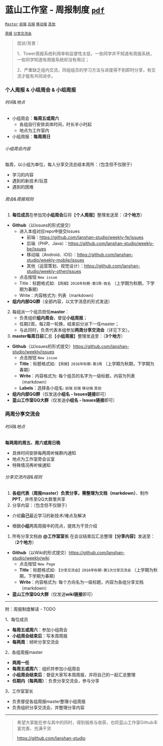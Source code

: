 蓝山工作室 - 周报制度  [`pdf`](https://github.com/lanshan-studio/weekly/blob/master/蓝山工作室-周报制度.pdf)
===

[`Master`](https://github.com/lanshan-studio/weekly) [`前端`](https://github.com/lanshan-studio/weekly-fe) [`后端`](https://github.com/lanshan-studio/weekly-be) [`移动端`](https://github.com/lanshan-studio/weekly-mobile) [`其他`](https://github.com/lanshan-studio/weekly-other)

[`周报`](https://github.com/lanshan-studio/weekly/issues) [`分享交流会`](https://github.com/lanshan-studio/weekly/wiki)

> 现状/背景：
> 
> 1、Tower周报系统利用率和监督性太低，一些同学并不知道有周报系统，一些同学知道有周报系统却没有用过；
> 
> 2、严重缺乏组内交流，同组组员的学习方法与进度得不到即时分享，有交流才能有共同进步。



### 个人周报 & 小组周会 & 小组周报

###### 时间&地点

- 小组周会：**每周五或周六**
  - 各组自行安排具体时间，时长半小时起
  - 地点为工作室内
- 小组周报：**每周周日**

###### 小组周会内容

每周，以小组为单位，每人分享交流总结本周所：（包含但不仅限于）

- 学习的内容
- 遇到的新技术/玩意
- 遇到的困难

###### 周会&周报规则

1. **每位成员**在参加完**小组周会**后将【**个人周报**】整理发送至：（**2个地方**）
  - **Github**（以Issues的形式提交）
    - 进入本组对应repo中提交Issues
      - 前端：https://github.com/lanshan-studio/weekly-fe/issues
      - 后端（PHP、Java）：https://github.com/lanshan-studio/weekly-be/issues
      - 移动端（Android、iOS）：https://github.com/lanshan-studio/weekly-mobile/issues
      - 其他（运营策划、视觉设计）：https://github.com/lanshan-studio/weekly-other/issues
    - 点击按钮 `New issue` 
    - Title：标题格式如:  `【周报】2016年秋期-第3周-姓名`  （上学期为秋期，下学期为春期） 
    - Write：内容格式为:  列表（markdown）
  - **组内内部QQ群**（全部内容，以文字消息的形式发送）
2. 每组派一个组员担任**master**：
    - 负责组织**组内周会**，督促**小组周报**；
    - 任期2周，每2周一轮换，结束前分派下一任master；
    - 与此同时，负责代表本组参加**两周分享交流会**（详见下文）。
3. **master每周日前**汇总【**小组周报**】整理发送至：（**3个地方**）
  - **Github**（以Issues的形式提交）https://github.com/lanshan-studio/weekly/issues
    - 点击按钮 `New issue `
    - **Title**：标题格式如:  `【周报】2016年秋期-第3周`  （上学期为秋期，下学期为春期） 
    - **Write**：内容格式为:  每个组员的名字为一级标题，内容为列表（markdown）
    - **Labels**：选择各小组名:  `前端` `后端` `移动端` `其他` 
  - **组内内部QQ群**（仅发送**小组名 - Issues链接**即可）
  - **蓝山工作室QQ大群**（仅发送**小组名 - Issues链接**即可）



### 两周分享交流会

###### 时间&地点

**每两周的周五、周六或周日晚**

- 具体时间安排每两周听候群内通知
- 地点为工作室旁会议室
- 特殊情况再听候通知

###### 分享交流内容&规则

1. **各组代表（周报master）**负责分享，需整理为**文档（markdown）**、制作**PPT**，并传至QQ大群里共享
2. 分享内容：（包含但不仅限于）

- 介绍**自己**最近学习的新技术/难点及解决

- 根据**小组**两周周报中的亮点，提炼为干货介绍

1. 所有分享文档由 **@工作室室长** 在会议结束后汇总整理【**分享内容**】发送至：（**2个地方**）
  - **Github**（以Wiki的形式提交）https://github.com/lanshan-studio/weekly/wiki
    - 点击按钮 `New Page` 
    - **Title**：标题格式如:  `【分享交流会】2016年秋期-第1次分享交流会`  （上学期为秋期，下学期为春期） 
    - **Write**：内容格式为:  每个方向名为一级标题，内容为各组分享文档（markdown）
  - **蓝山工作室QQ大群**（仅发送**wiki链接**即可）

---


附：周报制度解读 - TODO

1、每位成员

- **每周五或周六**：参加小组周会
- **小组周会结束后**：写本周周报
- **每两周**：倾听分享交流会

2、各组周报master

- **两周一任**
- **每周五或周六**：组织并参加小组周会
- **小组周会结束后**：督促大家写本周周报，并将自己的一起汇总整理
- **任期内（每两周）**：负责分享交流会，参与分享

3、工作室室长

- 负责督促各组周报master整理小组周报
- 负责组织分享交流会，并整理分享内容

---


> 希望大家能在参与其中的同时，得到锻炼与收获，也将蓝山工作室Github丰富完善、充满干货
> 
> https://github.com/lanshan-studio
